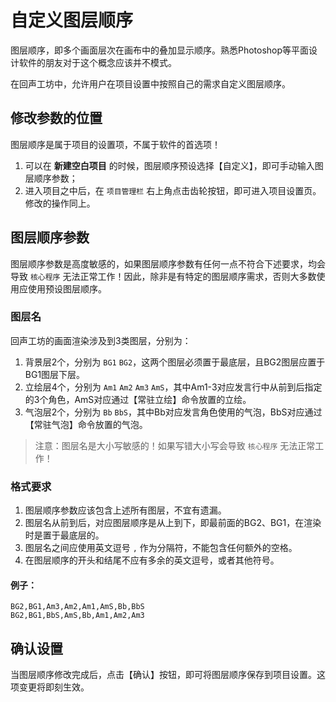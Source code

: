 # 自定义图层顺序

图层顺序，即多个画面层次在画布中的叠加显示顺序。熟悉Photoshop等平面设计软件的朋友对于这个概念应该并不模式。

在回声工坊中，允许用户在项目设置中按照自己的需求自定义图层顺序。

## 修改参数的位置

图层顺序是属于项目的设置项，不属于软件的首选项！
1. 可以在 **新建空白项目** 的时候，图层顺序预设选择【自定义】，即可手动输入图层顺序参数；
2. 进入项目之中后，在 `项目管理栏` 右上角点击齿轮按钮，即可进入项目设置页。修改的操作同上。

## 图层顺序参数

图层顺序参数是高度敏感的，如果图层顺序参数有任何一点不符合下述要求，均会导致 `核心程序` 无法正常工作！因此，除非是有特定的图层顺序需求，否则大多数使用应使用预设图层顺序。

### 图层名

回声工坊的画面渲染涉及到3类图层，分别为：
1. 背景层2个，分别为 `BG1` `BG2`，这两个图层必须置于最底层，且BG2图层应置于BG1图层下层。
2. 立绘层4个，分别为 `Am1` `Am2` `Am3` `AmS`，其中Am1-3对应发言行中从前到后指定的3个角色，AmS对应通过【常驻立绘】命令放置的立绘。
3. 气泡层2个，分别为 `Bb` `BbS`，其中Bb对应发言角色使用的气泡，BbS对应通过【常驻气泡】命令放置的气泡。

> 注意：图层名是大小写敏感的！如果写错大小写会导致 `核心程序` 无法正常工作！

### 格式要求

1. 图层顺序参数应该包含上述所有图层，不宜有遗漏。
2. 图层名从前到后，对应图层顺序是从上到下，即最前面的BG2、BG1，在渲染时是置于最底层的。
3. 图层名之间应使用英文逗号 `,` 作为分隔符，不能包含任何额外的空格。
4. 在图层顺序的开头和结尾不应有多余的英文逗号，或者其他符号。

#### 例子：

```
BG2,BG1,Am3,Am2,Am1,AmS,Bb,BbS
BG2,BG1,BbS,AmS,Bb,Am1,Am2,Am3
```

## 确认设置

当图层顺序修改完成后，点击【确认】按钮，即可将图层顺序保存到项目设置。这项变更将即刻生效。
